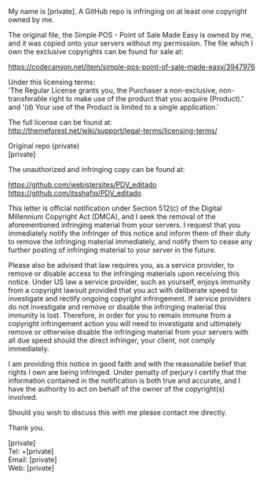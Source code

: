 My name is [private]. A GitHub repo is infringing on at least one copyright owned by me.

The original file, the Simple POS - Point of Sale Made Easy is owned by me, and it was copied onto your servers without my permission. The file which I own the exclusive copyrights can be found for sale at:

https://codecanyon.net/item/simple-pos-point-of-sale-made-easy/3947976

Under this licensing terms:  
'The Regular License grants you, the Purchaser a non-exclusive, non-transferable right to make use of the product that you acquire (Product).'  
and '(d) Your use of the Product is limited to a single application.'

The full license can be found at:  
http://themeforest.net/wiki/support/legal-terms/licensing-terms/

Original repo (private)    
[private]

The unauthorized and infringing copy can be found at:

https://github.com/webistersites/PDV_editado  
https://github.com/itsshafiq/PDV_editado

This letter is official notification under Section 512(c) of the Digital Millennium Copyright Act (DMCA), and I seek the removal of the aforementioned infringing material from your servers. I request that you immediately notify the infringer of this notice and inform them of their duty to remove the infringing material immediately, and notify them to cease any further posting of infringing material to your server in the future.

Please also be advised that law requires you, as a service provider, to remove or disable access to the infringing materials upon receiving this notice. Under US law a service provider, such as yourself, enjoys immunity from a copyright lawsuit provided that you act with deliberate speed to investigate and rectify ongoing copyright infringement. If service providers do not investigate and remove or disable the infringing material this immunity is lost. Therefore, in order for you to remain immune from a copyright infringement action you will need to investigate and ultimately remove or otherwise disable the infringing material from your servers with all due speed should the direct infringer, your client, not comply immediately.

I am providing this notice in good faith and with the reasonable belief that rights I own are being infringed. Under penalty of perjury I certify that the information contained in the notification is both true and accurate, and I have the authority to act on behalf of the owner of the copyright(s) involved.

Should you wish to discuss this with me please contact me directly.

Thank you.

[private]  
Tel: +[private]  
Email: [private]  
Web: [private]
